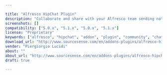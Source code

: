 ```yaml
---

title: "Alfresco HipChat Plugin"
description: "Collaborate and share with your Alfresco team sending notifications on your HipChat room 1. Configure your HipChat room on your Alfresco Share site. 2. Apply the Notifiable to HipChat aspect on all the contents that you want to track in the room. 3. All the team members will receive notifications for every change on your contents. This plugin is developed and fully supported by Sourcesense."
screenshots: []
compatibility: ["5.0.x", "5.1.x", "5.0.x", "5.1.x"]
license: "Proprietary"
keywords: ["alfresco", "hipchat", "addon", "plugin", "community", "chat", "atlassian", "sourcesense"]
download_url: "http://www.sourcesense.com/en/addons-plugins/alfresco-hipchat-plugin/"
vendor: "Piergiorgio Lucidi"
about: ""
about_url: "http://www.sourcesense.com/en/addons-plugins/alfresco-hipchat-plugin/"
draft: true

---
```

